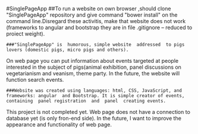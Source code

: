 #SinglePageApp
      ##To run a website on own browser ,should  clone "SinglePageApp" repository  and give command  "bower install" on the command line.Disregard these activitis,  make  that website does not work (frameworks to angular and  bootstrap they are in file .gitignore – reduced to proiect weight).
      
    ###"SinglePageApp" is  humorous, simple website  addressed  to pigs lovers (domestic pigs, micro pigs and others).
On  web page you can put information  about events  targeted at people interested  in the subject of pigs(animal exhibition, panel discussions  on vegetarianism and veanism, theme party. In the future,  the website  will function search events.


    ###Website was created using languages: html, CSS, JavaScript, and frameworks: angular  and Bootstrap. It is simple creator of events, containing  panel registration  and  panel  creating events. 
This project is not completed yet. Web page does not have a connection  to database yet (is only fron-end side). In the future, I want to improve the  appearance and functionality of web page. 

